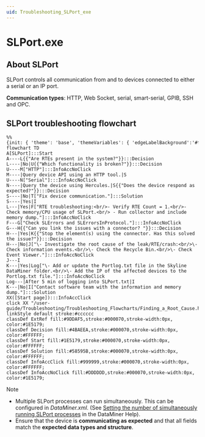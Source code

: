 ```yaml
---
uid: Troubleshooting_SLPort_exe
---
```


# SLPort.exe

## About SLPort

SLPort controls all communication from and to devices connected to either a serial or an IP port.

**Communication types**: HTTP, Web Socket, serial, smart-serial, GPIB, SSH and OPC.

## SLPort troubleshooting flowchart

```mermaid
%%{init: { 'theme': 'base', 'themeVariables': { 'edgeLabelBackground':'#fff', 'fontFamily' : 'Segoe UI'}}}%%
flowchart TD
A[SLPort]:::Start
A----L{{"Are RTEs present in the system?"}}:::Decision
L----|No|U{{"Which functionality is broken?"}}:::Decision
U----M["HTTP"]:::InfoAccNoClick
M----|Query device API using an HTTP tool.|S
U----N["Serial"]:::InfoAccNoClick
N----|Query the device using Hercules.|S{{"Does the device respond as expected?"}}:::Decision
S----|No|T["Fix device communication."]:::Solution
S----|Yes|I
L---|Yes|F["RTE troubleshooting:<br/>- Verify RTE Count = 1.<br/>- Check memory/CPU usage of SLPort.<br/> - Run collector and include memory dump."]:::InfoAccNoClick
F---G["Check SLErrors and SLErrorsInProtocol."]:::InfoAccNoClick
G---H{{"Can you link the issues with a connector? "}}:::Decision
H---|Yes|K{{"Stop the element(s) using the connector. Has this solved the issue?"}}:::Decision
H---|No|J["\- Investigate the root cause of the leak/RTE/crash:<br/>\- Check information events.<br/>\- Check the Recycle Bin.<br/>\- Check Event Viewer."]:::InfoAccNoClick
J---I
K---|Yes|Log["\- Add or update the Portlog.txt file in the Skyline DataMiner folder.<br/>\- Add the IP of the affected devices to the Portlog.txt file."]:::InfoAccNoClick
Log---|After 5 min of logging into SLPort.txt|I
K---|No|I["Contact software team with the information and memory dump."]:::Solution
XX([Start page]):::InfoAccClick
click XX "/user-guide/Troubleshooting/Troubleshooting_Flowcharts/Finding_a_Root_Cause.html" "Go to the start page"
linkStyle default stroke:#cccccc
classDef ExtRef fill:#9DDAF5,stroke:#000070,stroke-width:0px, color:#1E5179;
classDef Decision fill:#4BAEEA,stroke:#000070,stroke-width:0px, color:#FFFFFF;
classDef Start fill:#1E5179,stroke:#000070,stroke-width:0px, color:#FFFFFF;
classDef Solution fill:#58595B,stroke:#000070,stroke-width:0px, color:#FFFFFF;
classDef InfoAccClick fill:#999999,stroke:#000070,stroke-width:0px, color:#FFFFFF;
classDef InfoAccNoClick fill:#DDDDDD,stroke:#000070,stroke-width:0px, color:#1E5179;
```

> [!NOTE]
>
> - Multiple SLPort processes can run simultaneously. This can be configured in *DataMiner.xml*. (See [Setting the number of simultaneously running SLPort processes](xref:Configuration_of_DataMiner_processes#setting-the-number-of-simultaneously-running-slprotocol-processes) in the DataMiner Help).
> - Ensure that the device is **communicating as expected** and that all fields match the **expected data types and structure**.
